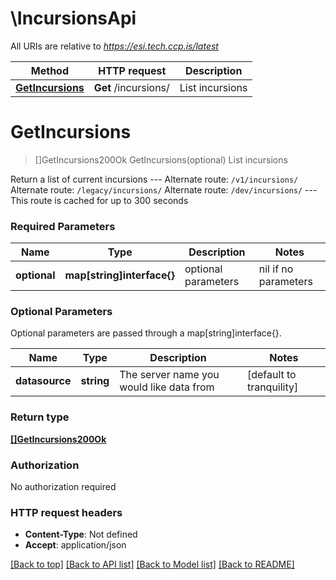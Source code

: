 # \IncursionsApi

All URIs are relative to *https://esi.tech.ccp.is/latest*

Method | HTTP request | Description
------------- | ------------- | -------------
[**GetIncursions**](IncursionsApi.md#GetIncursions) | **Get** /incursions/ | List incursions


# **GetIncursions**
> []GetIncursions200Ok GetIncursions(optional)
List incursions

Return a list of current incursions  ---  Alternate route: `/v1/incursions/`  Alternate route: `/legacy/incursions/`  Alternate route: `/dev/incursions/`   ---  This route is cached for up to 300 seconds

### Required Parameters

Name | Type | Description  | Notes
------------- | ------------- | ------------- | -------------
 **optional** | **map[string]interface{}** | optional parameters | nil if no parameters

### Optional Parameters
Optional parameters are passed through a map[string]interface{}.

Name | Type | Description  | Notes
------------- | ------------- | ------------- | -------------
 **datasource** | **string**| The server name you would like data from | [default to tranquility]

### Return type

[**[]GetIncursions200Ok**](get_incursions_200_ok.md)

### Authorization

No authorization required

### HTTP request headers

 - **Content-Type**: Not defined
 - **Accept**: application/json

[[Back to top]](#) [[Back to API list]](../README.md#documentation-for-api-endpoints) [[Back to Model list]](../README.md#documentation-for-models) [[Back to README]](../README.md)

